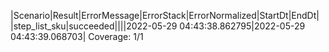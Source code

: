 |Scenario|Result|ErrorMessage|ErrorStack|ErrorNormalized|StartDt|EndDt|
|step_list_sku|succeeded||||2022-05-29 04:43:38.862795|2022-05-29 04:43:39.068703|
Coverage: 1/1
